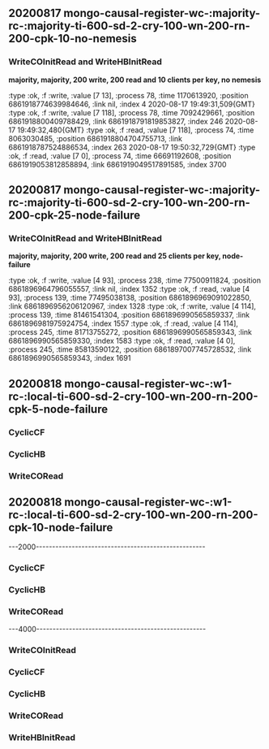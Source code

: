 
## 20200817 mongo-causal-register-wc-:majority-rc-:majority-ti-600-sd-2-cry-100-wn-200-rn-200-cpk-10-no-nemesis
### WriteCOInitRead and WriteHBInitRead
**majority, majority, 200 write, 200 read and 10 clients per key, no nemesis**

:type :ok, :f :write, :value [7 13],  :process 78, :time 1170613920,  :position 6861918774639984646, :link nil, :index 4
2020-08-17 19:49:31,509{GMT}    :type :ok, :f :write, :value [7 118], :process 78, :time 7092429661,  :position 6861918800409788429, :link 6861918791819853827, :index 246
2020-08-17 19:49:32,480{GMT}    :type :ok, :f :read,  :value [7 118], :process 74, :time 8063030485,  :position 6861918804704755713, :link 6861918787524886534, :index 263
2020-08-17 19:50:32,729{GMT}    :type :ok, :f :read,  :value [7 0],   :process 74, :time 66691192608, :position 6861919053812858894, :link 6861919049517891585, :index 3700


## 20200817 mongo-causal-register-wc-:majority-rc-:majority-ti-600-sd-2-cry-100-wn-200-rn-200-cpk-25-node-failure
### WriteCOInitRead and WriteHBInitRead
**majority, majority, 200 write, 200 read and 25 clients per key, node-failure**

:type :ok, :f :write, :value [4 93], :process 238, :time 77500911824, :position 6861896964796055557, :link nil, :index 1352
:type :ok, :f :read, :value [4 93], :process 139, :time 77495038138, :position 6861896969091022850, :link 6861896956206120967, :index 1328
:type :ok, :f :write, :value [4 114], :process 139, :time 81461541304, :position 6861896990565859337, :link 6861896981975924754, :index 1557
:type :ok, :f :read, :value [4 114], :process 245, :time 81713755272, :position 6861896990565859343, :link 6861896990565859330, :index 1583
:type :ok, :f :read,  :value [4 0],  :process 245, :time 85813590122, :position 6861897007745728532, :link 6861896990565859343, :index 1691


## 20200818 mongo-causal-register-wc-:w1-rc-:local-ti-600-sd-2-cry-100-wn-200-rn-200-cpk-5-node-failure
### CyclicCF
### CyclicHB
### WriteCORead



## 20200818 mongo-causal-register-wc-:w1-rc-:local-ti-600-sd-2-cry-100-wn-200-rn-200-cpk-10-node-failure
---2000----------------------------------------------------
### CyclicCF
### CyclicHB
### WriteCORead

---4000----------------------------------------------------
### WriteCOInitRead
### CyclicCF
### CyclicHB
### WriteCORead
### WriteHBInitRead
